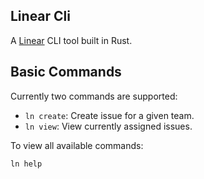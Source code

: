 ## Linear Cli

A [Linear](https://linear.app/) CLI tool built in Rust.

## Basic Commands

Currently two commands are supported:

- `ln create`: Create issue for a given team.
- `ln view`: View currently assigned issues.

To view all available commands:

```
ln help
```
